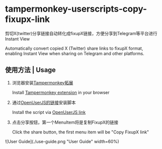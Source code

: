 # tampermonkey-userscripts-copy-fixupx-link

剪切X(twitter)分享链接自动转化成fixupX链接，方便分享到Telegram等平台进行Instant View

Automatically convert copied X (Twitter) share links to fixupX format, enabling Instant View when sharing on Telegram and other platforms.

## 使用方法 | Usage

1. 浏览器安装[Tampermonkey拓展](https://chromewebstore.google.com/detail/%E7%AF%A1%E6%94%B9%E7%8C%B4/dhdgffkkebhmkfjojejmpbldmpobfkfo)
   
   Install [Tampermonkey extension](https://chromewebstore.google.com/detail/%E7%AF%A1%E6%94%B9%E7%8C%B4/dhdgffkkebhmkfjojejmpbldmpobfkfo) in your browser

3. 通过[OpenUserJS的链接](https://openuserjs.org/scripts/tyounami/FixupX_share_link)安装脚本
   
   Install the script via [OpenUserJS link](https://openuserjs.org/scripts/tyounami/FixupX_share_link)

4. 点击分享按钮，第一个MenuItem将是复制FixupX的链接
   
   Click the share button, the first menu item will be "Copy FixupX link"

![User Guide](./use-guide.png "User Guide" width=60%)
